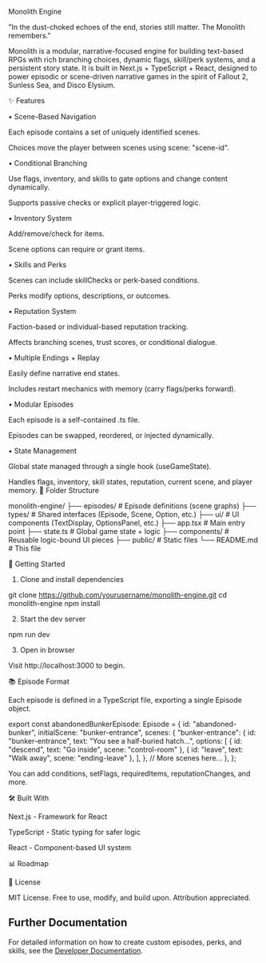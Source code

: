 Monolith Engine

"In the dust-choked echoes of the end, stories still matter. The Monolith remembers."

Monolith is a modular, narrative-focused engine for building text-based RPGs with rich branching choices, dynamic flags, skill/perk systems, and a persistent story state. It is built in Next.js + TypeScript + React, designed to power episodic or scene-driven narrative games in the spirit of Fallout 2, Sunless Sea, and Disco Elysium.

✨ Features

• Scene-Based Navigation

Each episode contains a set of uniquely identified scenes.

Choices move the player between scenes using scene: "scene-id".

• Conditional Branching

Use flags, inventory, and skills to gate options and change content dynamically.

Supports passive checks or explicit player-triggered logic.

• Inventory System

Add/remove/check for items.

Scene options can require or grant items.

• Skills and Perks

Scenes can include skillChecks or perk-based conditions.

Perks modify options, descriptions, or outcomes.

• Reputation System

Faction-based or individual-based reputation tracking.

Affects branching scenes, trust scores, or conditional dialogue.

• Multiple Endings + Replay

Easily define narrative end states.

Includes restart mechanics with memory (carry flags/perks forward).

• Modular Episodes

Each episode is a self-contained .ts file.

Episodes can be swapped, reordered, or injected dynamically.

• State Management

Global state managed through a single hook (useGameState).

Handles flags, inventory, skill states, reputation, current scene, and player memory.
📂 Folder Structure

monolith-engine/
├── episodes/              # Episode definitions (scene graphs)
├── types/                 # Shared interfaces (Episode, Scene, Option, etc.)
├── ui/                    # UI components (TextDisplay, OptionsPanel, etc.)
├── app.tsx                # Main entry point
├── state.ts               # Global game state + logic
├── components/            # Reusable logic-bound UI pieces
├── public/                # Static files
└── README.md              # This file

🚀 Getting Started

1. Clone and install dependencies

git clone https://github.com/yourusername/monolith-engine.git
cd monolith-engine
npm install

2. Start the dev server

npm run dev

3. Open in browser

Visit http://localhost:3000 to begin.

📚 Episode Format

Each episode is defined in a TypeScript file, exporting a single Episode object.

export const abandonedBunkerEpisode: Episode = {
  id: "abandoned-bunker",
  initialScene: "bunker-entrance",
  scenes: {
    "bunker-entrance": {
      id: "bunker-entrance",
      text: "You see a half-buried hatch...",
      options: [
        { id: "descend", text: "Go inside", scene: "control-room" },
        { id: "leave", text: "Walk away", scene: "ending-leave" },
      ],
    },
    // More scenes here...
  },
};

You can add conditions, setFlags, requiredItems, reputationChanges, and more.

🛠️ Built With

Next.js - Framework for React

TypeScript - Static typing for safer logic

React - Component-based UI system

📊 Roadmap



📜 License

MIT License.
Free to use, modify, and build upon. Attribution appreciated.


## Further Documentation

For detailed information on how to create custom episodes, perks, and skills, see the [Developer Documentation](DEVELOPER.md).
